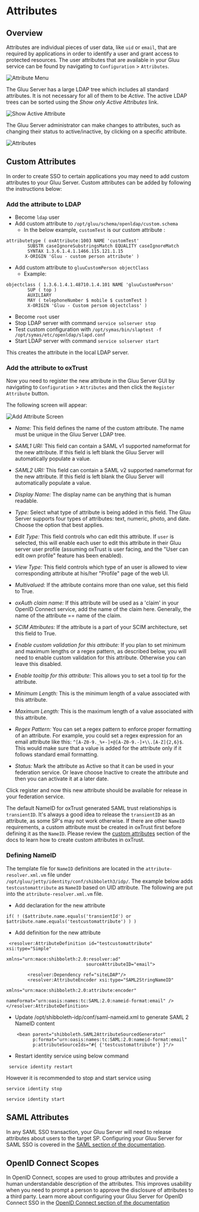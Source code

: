 # Attributes

## Overview
Attributes are individual pieces of user data, like `uid` or `email`, that are required by applications in order to identify a user and grant access to protected resources. The user attributes that are available in your Gluu service can be found by navigating to `Configuration` > `Attributes`. 

![Attribute Menu](../img/admin-guide/attribute/admin_attribute_menu.png)

The Gluu Server has a large LDAP tree which includes all standard
attributes. It is not necessary for all of them to be *Active*. The
active LDAP trees can be sorted using the *Show only Active Attributes*
link.

![Show Active Attribute](../img/admin-guide/attribute/admin_attribute_show.png)

The Gluu Server administrator can make changes to attributes, such as changing their
status to active/inactive, by clicking on a specific attribute.

![Attributes](../img/admin-guide/attribute/admin_attribute_attribute.png)


## Custom Attributes
In order to create SSO to certain applications you may need to add custom attributes to your Gluu Server. Custom attributes can be added by following the instructions below: 

### Add the attribute to LDAP
 - Become `ldap` user 
 - Add custom attribute to `/opt/gluu/schema/openldap/custom.schema` 
   - In the below example, `customTest` is our custom attribute : 
```
attributetype ( oxAttribute:1003 NAME 'customTest'
        SUBSTR caseIgnoreSubstringsMatch EQUALITY caseIgnoreMatch
        SYNTAX 1.3.6.1.4.1.1466.115.121.1.15        
       X-ORIGIN 'Gluu - custom person attribute' )
```
 - Add custom attribute to `gluuCustomPerson objectClass`
   - Example: 
```
objectclass ( 1.3.6.1.4.1.48710.1.4.101 NAME 'gluuCustomPerson'
        SUP ( top )
        AUXILIARY
        MAY ( telephoneNumber $ mobile $ customTest )
        X-ORIGIN 'Gluu - Custom persom objectclass' )
```
 - Become `root` user
 - Stop LDAP server with command `service solserver stop`
 - Test custom configuration with `/opt/symas/bin/slaptest -f /opt/symas/etc/openldap/slapd.conf`
 - Start LDAP server with command `service solserver start`

This creates the attribute in the local LDAP server. 

### Add the attribute to oxTrust
Now you need to register the new attribute in the Gluu Server GUI by navigating to `Configuration` > `Attributes`  and then click the `Register Attribute` button. 

The following screen will appear:

![Add Attribute Screen](../img/admin-guide/attribute/admin_attribute_add.png)

* _Name:_ This field defines the name of the custom attribute. The name must be unique in the Gluu Server LDAP tree.

* _SAML1 URI:_ This field can contain a SAML v1 supported nameformat for the new attribute. If this field is left blank the Gluu Server will automatically populate a value. 

* _SAML2 URI:_ This field can contain a SAML v2 supported nameformat for the new attribute. If this field is left blank the Gluu Server will automatically populate a value. 

* _Display Name:_ The display name can be anything that is human readable.

* _Type:_ Select what type of attribute is being added in this field. The Gluu Server supports four types of attributes: text, numeric, photo, and date. Choose the option that best applies. 

* _Edit Type:_ This field controls who can edit this attribute. If `user` is selected, this will enable each user to edit this attribute in their Gluu server user profile (assuming oxTrust is user facing, and the "User can edit own profile" feature has been enabled).

* _View Type:_ This field controls which type of an user is allowed to view
  corresponding attribute at his/her "Profile" page of the web UI.

* _Multivalued:_ If the attribute contains more than one value, set this field to True. 

* _oxAuth claim name:_ If this attribute will be used as a 'claim' in your OpenID Connect service, add the name of the claim here. Generally, the name of the attribute == name of the claim.

* _SCIM Attributes:_ If the attribute is a part of your SCIM architecture, set this field to True.

* _Enable custom validation for this attribute:_ If you plan to set minimum and maximum lengths or a regex pattern, as described below, you will need to enable custom validation for this attribute. Otherwise you can leave this disabled. 

* _Enable tooltip for this attribute:_ This allows you to set a tool tip for the attribute. 

* _Minimum Length:_ This is the minimum length of a value associated with this attribute. 

* _Maximum Length:_ This is the maximum length of a value associated with this attribute. 

* _Regex Pattern:_ You can set a regex pattern to enforce proper formatting of an attribute. For example, you could set a regex expression for an email attribute like this: `^[A-Z0-9._%+-]+@[A-Z0-9.-]+\\.[A-Z]{2,6}$`. This would make sure that a value is added for the attribute only if it follows standard email formatting.

* _Status:_ Mark the attribute as Active so that it can be used in your federation service. Or leave choose Inactive to create the attribute and then you can activate it at a later date. 

Click register and now this new attribute should be available for release in your federation service. 

The default NameID for oxTrust generated SAML trust relationships is `transientID`. It's always a good idea to release the `transientID` as an attribute, as some SP's may not work otherwise. If there are other `NameID` requirements, a custom attribute must be created in oxTrust first before defining it as the `NameID`. Please review the [custom attributes](./attribute.md#custom-attributes) section of the docs to learn how to create custom attributes in oxTrust.

### Defining NameID
  The template file for `NameID` definitions are located in the `attribute-resolver.xml.vm` file under `/opt/gluu/jetty/identity/conf/shibboleth3/idp/`.
  The example below adds `testcustomattribute` as `NameID` based on UID attribute. The following are put into the `attribute-resolver.xml.vm` file.

  * Add declaration for the new attribute
  ```
  if( ! ($attribute.name.equals('transientId') or $attribute.name.equals('testcustomattribute') ) )
  ```
  * Add definition for the new attribute
```
 <resolver:AttributeDefinition id="testcustomattribute" xsi:type="Simple"
                              xmlns="urn:mace:shibboleth:2.0:resolver:ad"
                              sourceAttributeID="email">

        <resolver:Dependency ref="siteLDAP"/>
        <resolver:AttributeEncoder xsi:type="SAML2StringNameID"
                                xmlns="urn:mace:shibboleth:2.0:attribute:encoder"
                                nameFormat="urn:oasis:names:tc:SAML:2.0:nameid-format:email" />
</resolver:AttributeDefinition> 
```
* Update /opt/shibboleth-idp/conf/saml-nameid.xml to generate SAML 2 NameID content

```
    <bean parent="shibboleth.SAML2AttributeSourcedGenerator" 
          p:format="urn:oasis:names:tc:SAML:2.0:nameid-format:email"
          p:attributeSourceIds="#{ {'testcustomattribute'} }"/>
```
* Restart identity service using below command

` service identity restart` 

However it is recommended to stop and start service using 

`service identity stop`

`service identity start`

## SAML Attributes

In any SAML SSO transaction, your Gluu Server will need to release attributes about users to the target SP. Configuring your Gluu Server for SAML SSO is covered in the [SAML section of the documentation](./saml.md). 

## OpenID Connect Scopes

In OpenID Connect, scopes are used to group attributes and provide a human 
understandable description of the attributes. This improves usability when you need 
to prompt a person to approve the disclosure of attributes to a third party. Learn more about configuring your Gluu Server for OpenID Connect SSO in the [OpenID Connect section of the documentation](./openid-connect.md)
